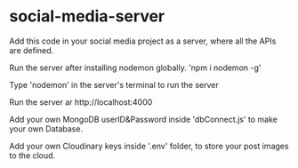 # social-media-server

Add this code in your social media project as a server, where all the APIs are defined.

Run the server after installing nodemon globally. 'npm i nodemon -g'

Type 'nodemon' in the server's terminal to run the server

Run the server ar http://localhost:4000 

Add your own MongoDB userID&Password inside 'dbConnect.js' to make your own Database.

Add your own Cloudinary keys inside '.env' folder, to store your post images to the cloud.

